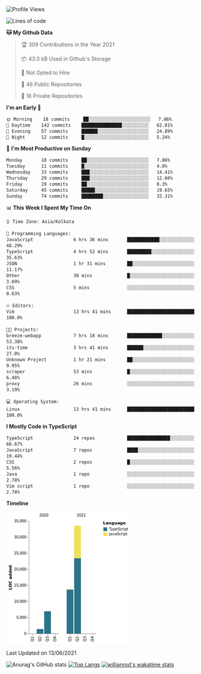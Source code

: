 <!--START_SECTION:waka-->
![Profile Views](http://img.shields.io/badge/Profile%20Views-0-blue)

![Lines of code](https://img.shields.io/badge/From%20Hello%20World%20I%27ve%20Written-55684%20lines%20of%20code-blue)

**🐱 My Github Data** 

> 🏆 309 Contributions in the Year 2021
 > 
> 📦 43.0 kB Used in Github's Storage 
 > 
> 🚫 Not Opted to Hire
 > 
> 📜 46 Public Repositories 
 > 
> 🔑 18 Private Repositories  
 > 
**I'm an Early 🐤** 

```text
🌞 Morning    18 commits     ██░░░░░░░░░░░░░░░░░░░░░░░   7.86% 
🌆 Daytime    142 commits    ███████████████░░░░░░░░░░   62.01% 
🌃 Evening    57 commits     ██████░░░░░░░░░░░░░░░░░░░   24.89% 
🌙 Night      12 commits     █░░░░░░░░░░░░░░░░░░░░░░░░   5.24%

```
📅 **I'm Most Productive on Sunday** 

```text
Monday       18 commits     ██░░░░░░░░░░░░░░░░░░░░░░░   7.86% 
Tuesday      11 commits     █░░░░░░░░░░░░░░░░░░░░░░░░   4.8% 
Wednesday    33 commits     ███░░░░░░░░░░░░░░░░░░░░░░   14.41% 
Thursday     29 commits     ███░░░░░░░░░░░░░░░░░░░░░░   12.66% 
Friday       19 commits     ██░░░░░░░░░░░░░░░░░░░░░░░   8.3% 
Saturday     45 commits     █████░░░░░░░░░░░░░░░░░░░░   19.65% 
Sunday       74 commits     ████████░░░░░░░░░░░░░░░░░   32.31%

```


📊 **This Week I Spent My Time On** 

```text
⌚︎ Time Zone: Asia/Kolkata

💬 Programming Languages: 
JavaScript               6 hrs 36 mins       ████████████░░░░░░░░░░░░░   48.29% 
TypeScript               4 hrs 52 mins       █████████░░░░░░░░░░░░░░░░   35.63% 
JSON                     1 hr 31 mins        ██░░░░░░░░░░░░░░░░░░░░░░░   11.17% 
Other                    30 mins             █░░░░░░░░░░░░░░░░░░░░░░░░   3.69% 
CSS                      5 mins              ░░░░░░░░░░░░░░░░░░░░░░░░░   0.63%

🔥 Editors: 
Vim                      13 hrs 41 mins      █████████████████████████   100.0%

🐱‍💻 Projects: 
breeze-webapp            7 hrs 18 mins       █████████████░░░░░░░░░░░░   53.38% 
its-time                 3 hrs 41 mins       ██████░░░░░░░░░░░░░░░░░░░   27.0% 
Unknown Project          1 hr 21 mins        ██░░░░░░░░░░░░░░░░░░░░░░░   9.95% 
scraper                  53 mins             █░░░░░░░░░░░░░░░░░░░░░░░░   6.48% 
proxy                    26 mins             ░░░░░░░░░░░░░░░░░░░░░░░░░   3.19%

💻 Operating System: 
Linux                    13 hrs 41 mins      █████████████████████████   100.0%

```

**I Mostly Code in TypeScript** 

```text
TypeScript               24 repos            ████████████████░░░░░░░░░   66.67% 
JavaScript               7 repos             ████░░░░░░░░░░░░░░░░░░░░░   19.44% 
CSS                      2 repos             █░░░░░░░░░░░░░░░░░░░░░░░░   5.56% 
Java                     1 repo              ░░░░░░░░░░░░░░░░░░░░░░░░░   2.78% 
Vim script               1 repo              ░░░░░░░░░░░░░░░░░░░░░░░░░   2.78%

```


**Timeline**

![Chart not found](https://raw.githubusercontent.com/wise-introvert/wise-introvert/master/charts/bar_graph.png) 


 Last Updated on 13/06/2021
<!--END_SECTION:waka-->
![Anurag's GitHub stats](https://github-readme-stats.vercel.app/api?username=wise-introvert&count_private=true&show_icons=true)
[![Top Langs](https://github-readme-stats.vercel.app/api/top-langs/?username=wise-introvert&langs_count=10)](https://github.com/anuraghazra/github-readme-stats)
[![willianrod's wakatime stats](https://github-readme-stats.vercel.app/api/wakatime?username=wiseintrovert)](https://github.com/anuraghazra/github-readme-stats)
